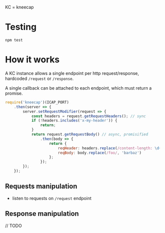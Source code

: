 KC = kneecap

# Testing

```
npm test
```

# How it works

A KC instance allows a single endpoint per http request/response, hardcoded `/request` or `/response`.

A single callback can be attached to each endpoint, which must return a promise.

```js
require('kneecap')(ICAP_PORT)
    .then(server => {
        server.setRequestModifier(request => {
            const headers = request.getRequestHeaders(); // sync
            if (!headers.includes('x-my-header')) {
                return;
            }
            return request.getRequestBody() // async, promisified
                .then(body => {
                    return {
                        reqHeader: headers.replace(/content-length: \d+/i, 'content-length: 999'),
                        reqBody: body.replace(/foo/, 'barbaz')
                    };
                });
        });
    });
```

## Requests manipulation

- listen to requests on `/request` endpoint

## Response manipulation

// TODO
